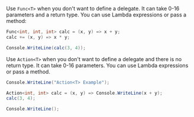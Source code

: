 Use `Func<T>` when you don't want to define a delegate. It can take 0-16 parameters and a return type. You can use Lambda expressions or pass a method:

```csharp
Func<int, int, int> calc = (x, y) => x + y;
calc += (x, y) => x * y;

Console.WriteLine(calc(3, 4));
```

Use `Action<T>` when you don't want to define a delegate and there is no return type. It can take 0-16 parameters. You can use Lambda expressions or pass a method.

```csharp
Console.WriteLine("Action<T> Example");

Action<int, int> calc = (x, y) => Console.WriteLine(x + y);
calc(3, 4);

Console.WriteLine();
```
<!--stackedit_data:
eyJoaXN0b3J5IjpbMTM1MDk2MjAwOV19
-->